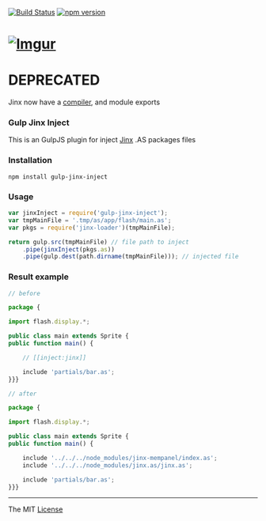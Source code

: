 [![Build Status](https://travis-ci.org/webcaetano/gulp-jinx-inject.svg?branch=master)](https://travis-ci.org/webcaetano/gulp-jinx-inject) [![npm version](https://badge.fury.io/js/gulp-jinx-inject.svg)](http://badge.fury.io/js/gulp-jinx-inject)

# [![Imgur](http://i.imgur.com/FHjshUv.png)](https://github.com/webcaetano/jinx)

# DEPRECATED 

Jinx now have a [compiler](https://github.com/webcaetano/jinx-compiler), and module exports

### Gulp Jinx Inject

This is an GulpJS plugin for inject [Jinx](https://github.com/webcaetano/jinx) .AS packages files

### Installation

```
npm install gulp-jinx-inject
```

### Usage 

```javascript
var jinxInject = require('gulp-jinx-inject');
var tmpMainFile = '.tmp/as/app/flash/main.as';
var pkgs = require('jinx-loader')(tmpMainFile);

return gulp.src(tmpMainFile) // file path to inject
	.pipe(jinxInject(pkgs.as))
	.pipe(gulp.dest(path.dirname(tmpMainFile))); // injected file
```

### Result example
```javascript
// before 

package {

import flash.display.*;

public class main extends Sprite {
public function main() {

	// [[inject:jinx]]

	include 'partials/bar.as';
}}}

// after

package {

import flash.display.*;

public class main extends Sprite {
public function main() {

	include '../../../node_modules/jinx-mempanel/index.as';
 	include '../../../node_modules/jinx.as/jinx.as';

	include 'partials/bar.as';
}}}
```


---------------------------------

The MIT [License](https://raw.githubusercontent.com/webcaetano/gulp-jinx-inject/master/LICENSE.md)
